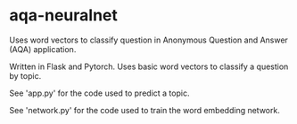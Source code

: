 # aqa-neuralnet
Uses word vectors to classify question in Anonymous Question and Answer (AQA) application.

Written in Flask and Pytorch.  Uses basic word vectors to classify a question by topic.

See 'app.py' for the code used to predict a topic.  

See 'network.py' for the code used to train the word embedding network.  
